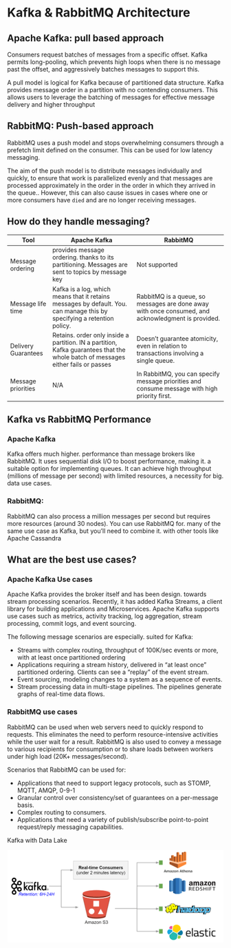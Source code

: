 # Kafka & RabbitMQ Architecture

## **Apache Kafka: pull based approach**

Consumers request batches of messages from a specific offset. Kafka permits long-pooling, which prevents high loops when there is no message past the offset, and aggressively batches messages to support this.

A pull model is logical for Kafka because of partitioned data structure. Kafka provides message order in a partition with no contending consumers. This allows users to leverage the batching of messages for effective message delivery and higher throughput

## **RabbitMQ: Push-based approach**

RabbitMQ uses a push model and stops overwhelming consumers through a prefetch limit defined on the consumer. This can be used for low latency messaging.

The aim of the push model is to distribute messages individually and quickly, to ensure that work is parallelized evenly and that messages are processed approximately in the order in the order in which they arrived in the queue.. However, this can also cause issues in cases where one or more consumers have `died` and are no longer receiving messages.

## **How do they handle messaging?**

| Tool | Apache Kafka | RabbitMQ |
| --- | --- | --- |
| Message ordering | provides message ordering. thanks to its partitioning. Messages are sent to topics by message key | Not supported |
| Message life time | Kafka is a log, which means that it retains messages by default. You. can manage this by specifying a retention policy. | RabbitMQ is a queue, so messages are done away with once consumed, and acknowledgment is provided. |
| Delivery Guarantees | Retains. order only inside a partition. IN a partition, Kafka guarantees that the whole batch of messages either fails or passes | Doesn’t guarantee atomicity, even in relation to transactions involving a single queue. |
| Message priorities | N/A | In RabbitMQ, you can specify message priorities and consume message with high priority first. |

## Kafka vs RabbitMQ Performance

### Apache Kafka

Kafka offers much higher. performance than message brokers like RabbitMQ. It uses sequential disk I/O to boost performance,  making it. a suitable option for implementing queues. It can achieve high throughput (millions of message per second) with limited resources, a necessity for big. data use cases.

### RabbitMQ:

RabbitMQ can also process a million messages per second but requires more resources (around 30 nodes). You can use RabbitMQ for. many of the same use case as Kafka, but you’ll need to combine it. with other tools like Apache Cassandra

## What are the best use cases?

### Apache Kafka Use cases

Apache Kafka provides the broker itself and has been design. towards stream processing scenarios. Recently, it has added Kafka Streams, a client library for building applications and Microservices. Apache Kafka supports use cases such as metrics, activity tracking, log aggregation, stream processing, commit logs, and event sourcing.

The following message scenarios are especially. suited for Kafka:

- Streams with complex routing, throughput of 100K/sec events or more, with at least once partitioned ordering
- Applications requiring a stream history, delivered in “at least once” partitioned ordering. Clients can see a “replay” of the event stream.
- Event sourcing, modeling changes to a system as a sequence of events.
- Stream processing data in multi-stage pipelines. The pipelines generate graphs of real-time data flows.

### RabbitMQ use cases

RabbitMQ can be used when web servers need to quickly respond to requests. This eliminates the need to perform resource-intensive activities while the user wait for a result. RabbitMQ is also used to convey a message to various recipients for consumption or to share loads between workers under high load (20K+ messages/second).

Scenarios that RabbitMQ can be used for:

- Applications that need to support legacy protocols, such as STOMP, MQTT, AMQP, 0-9-1
- Granular control over consistency/set of guarantees on a per-message basis.
- Complex routing to consumers.
- Applications that need a variety of publish/subscribe point-to-point request/reply messaging capabilities.

Kafka with Data Lake

![Untitled](Kafka%20&%20RabbitMQ%20Architecture%20384c0e8fdbca4aa19f67eae833e75fb3/Untitled.png)